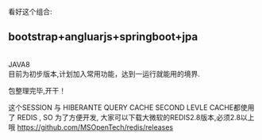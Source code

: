 看好这个组合:</br>
<h2>bootstrap+angluarjs+springboot+jpa</h2></br>
JAVA8
</br>
目前为初步版本,计划加入常用功能，达到一运行就能用的境界.</br>

包整理完毕,开干！

这个SESSION 与 HIBERANTE QUERY CACHE SECOND LEVLE CACHE都使用了 REDIS , SO 为了方便开发, 大家可以下载大微软的REDIS2.8版本,必须2.8以上哦
https://github.com/MSOpenTech/redis/releases
